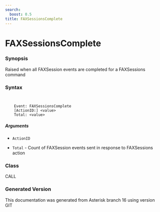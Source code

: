 ```yaml
---
search:
  boost: 0.5
title: FAXSessionsComplete
---
```


# FAXSessionsComplete

### Synopsis

Raised when all FAXSession events are completed for a FAXSessions command

### Syntax


```


    Event: FAXSessionsComplete
    [ActionID:] <value>
    Total: <value>

```
##### Arguments


* `ActionID`

* `Total` - Count of FAXSession events sent in response to FAXSessions action<br>

### Class

CALL

### Generated Version

This documentation was generated from Asterisk branch 16 using version GIT 